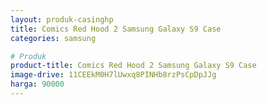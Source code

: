 ```yaml
---
layout: produk-casinghp
title: Comics Red Hood 2 Samsung Galaxy S9 Case
categories: samsung

# Produk
product-title: Comics Red Hood 2 Samsung Galaxy S9 Case
image-drive: 11CEEkM0H7lUwxq8PINHb8rzPsCpDpJJg
harga: 90000
---
```

